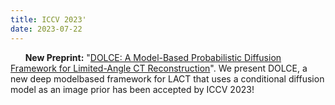 ```yaml
---
title: ICCV 2023'
date: 2023-07-22
---
```

&nbsp;&nbsp;&nbsp;&nbsp;&nbsp; **New Preprint:** "[DOLCE: A Model-Based Probabilistic Diffusion Framework
for Limited-Angle CT Reconstruction](https://arxiv.org/pdf/2211.12340.pdf)". We present DOLCE, a new deep modelbased framework for LACT that uses a conditional diffusion model as an image prior has been accepted by ICCV 2023!
